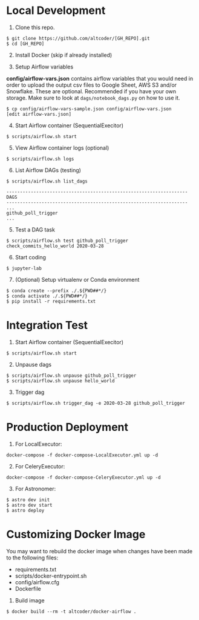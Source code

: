# Local Development

1. Clone this repo.

```
$ git clone https://github.com/altcoder/[GH_REPO].git
$ cd [GH_REPO]
```

2. Install Docker (skip if already installed)

3. Setup Airflow variables

**config/airflow-vars.json** contains airflow variables that you would need in
order to  upload the output csv files to Google Sheet, AWS S3 and/or Snowflake.
These are optional. Recommended if you have your own storage. Make sure to look at
`dags/notebook_dags.py` on how to use it. 
```
$ cp config/airflow-vars-sample.json config/airflow-vars.json
[edit airflow-vars.json]
```

4. Start Airflow container (SequentialExecitor)
```
$ scripts/airflow.sh start
```

5. View Airflow container logs (optional)
```
$ scripts/airflow.sh logs
```

6. List Airflow DAGs (testing) 
```
$ scripts/airflow.sh list_dags

-------------------------------------------------------------------
DAGS
-------------------------------------------------------------------
...
github_poll_trigger
...

```
5. Test a DAG task
```
$ scripts/airflow.sh test github_poll_trigger check_commits_hello_world 2020-03-28
```

6. Start coding
```
$ jupyter-lab
```

7. (Optional) Setup virtualenv or Conda environment
```
$ conda create --prefix ./.${PWD##*/}
$ conda activate ./.${PWD##*/}
$ pip install -r requirements.txt
```

# Integration Test

1. Start Airflow container (SequentialExecitor)
```
$ scripts/airflow.sh start
```

2. Unpause dags 
```
$ scripts/airflow.sh unpause github_poll_trigger
$ scripts/airflow.sh unpause hello_world
```

3. Trigger dag 
```
$ scripts/airflow.sh trigger_dag -e 2020-03-28 github_poll_trigger
```

# Production Deployment

1. For LocalExecutor:
```
docker-compose -f docker-compose-LocalExecutor.yml up -d
```

2. For CeleryExecutor:
```
docker-compose -f docker-compose-CeleryExecutor.yml up -d
```

3. For Astronomer:

```
$ astro dev init
$ astro dev start
$ astro deploy
```

# Customizing Docker Image

You may want to rebuild the docker image when changes have been made to the
following files:
- requirements.txt
- scripts/docker-entrypoint.sh
- config/airflow.cfg
- Dockerfile

1.  Build image
```
$ docker build --rm -t altcoder/docker-airflow .
```

